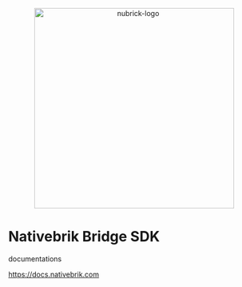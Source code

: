 <p align="center">
  <img width="400" alt="nubrick-logo" src="https://github.com/user-attachments/assets/cdac41ce-d0f4-40ac-b18f-177c21e9952f" />
</p>

# Nativebrik Bridge SDK

documentations

https://docs.nativebrik.com
